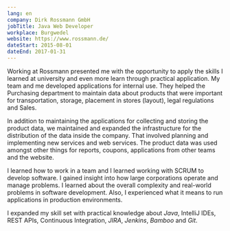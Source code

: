 ```yaml
---
lang: en
company: Dirk Rossmann GmbH
jobTitle: Java Web Developer
workplace: Burgwedel
website: https://www.rossmann.de/
dateStart: 2015-08-01
dateEnd: 2017-01-31
---
```


Working at Rossmann presented me with the opportunity to apply the skills I learned at university and even more learn through practical application. My team and me developed applications for internal use. They helped the Purchasing department to maintain data about products that were important for transportation, storage, placement in stores (layout), legal regulations and Sales.

In addition to maintaining the applications for collecting and storing the product data, we maintained and expanded the infrastructure for the distribution of the data inside the company. That involved planning and implementing new services and web services. The product data was used amongst other things for reports, coupons, applications from other teams and the website.

I learned how to work in a team and I learned working with SCRUM to develop software. I gained insight into how large corporations operate and manage problems. I learned about the overall complexity and real-world problems in software development. Also, I experienced what it means to run applications in production environments.

I expanded my skill set with practical knowledge about _Java_, IntelliJ IDEs, REST APIs, Continuous Integration, _JIRA_, _Jenkins_, _Bamboo_ and _Git_.
